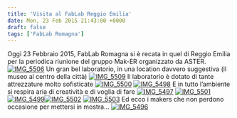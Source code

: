 ```yaml
---
title: 'Visita al FabLab Reggio Emilia'
date: Mon, 23 Feb 2015 21:43:00 +0000
draft: false
tags: ['FabLab Romagna']
---
```


Oggi  23 Febbraio 2015,  FabLab Romagna si è recata in quel di Reggio Emilia per la periodica riunione del gruppo Mak-ER organizzato da ASTER. [![IMG_5506](http://fablabromagna.org/blog/wp-content/uploads/2015/02/IMG_5506_thumb.jpg "IMG_5506")](http://fablabromagna.org/blog/wp-content/uploads/2015/02/IMG_5506.jpg)    Un gran bel laboratorio, in una location davvero suggestiva (il museo al centro della città) [![IMG_5509](http://fablabromagna.org/blog/wp-content/uploads/2015/02/IMG_5509_thumb.jpg "IMG_5509")](http://fablabromagna.org/blog/wp-content/uploads/2015/02/IMG_5509.jpg)    Il laboratorio è dotato di tante attrezzature molto sofisticate [![IMG_5500](http://fablabromagna.org/blog/wp-content/uploads/2015/02/IMG_5500_thumb.jpg "IMG_5500")](http://fablabromagna.org/blog/wp-content/uploads/2015/02/IMG_5500.jpg) [![IMG_5498](http://fablabromagna.org/blog/wp-content/uploads/2015/02/IMG_5498_thumb.jpg "IMG_5498")](http://fablabromagna.org/blog/wp-content/uploads/2015/02/IMG_5498.jpg)    E in tutto l’ambiente si respira aria di creatività e di voglia di fare [![IMG_5497](http://fablabromagna.org/blog/wp-content/uploads/2015/02/IMG_5497_thumb.jpg "IMG_5497")](http://fablabromagna.org/blog/wp-content/uploads/2015/02/IMG_5497.jpg) [![IMG_5501](http://fablabromagna.org/blog/wp-content/uploads/2015/02/IMG_5501_thumb.jpg "IMG_5501")](http://fablabromagna.org/blog/wp-content/uploads/2015/02/IMG_5501.jpg) [![IMG_5499](http://fablabromagna.org/blog/wp-content/uploads/2015/02/IMG_5499_thumb.jpg "IMG_5499")](http://fablabromagna.org/blog/wp-content/uploads/2015/02/IMG_5499.jpg)[![IMG_5502](http://fablabromagna.org/blog/wp-content/uploads/2015/02/IMG_5502_thumb.jpg "IMG_5502")](http://fablabromagna.org/blog/wp-content/uploads/2015/02/IMG_5502.jpg) [![IMG_5503](http://fablabromagna.org/blog/wp-content/uploads/2015/02/IMG_5503_thumb.jpg "IMG_5503")](http://fablabromagna.org/blog/wp-content/uploads/2015/02/IMG_5503.jpg)    Ed ecco i makers che non perdono occasione per mettersi in mostra… [![IMG_5496](http://fablabromagna.org/blog/wp-content/uploads/2015/02/IMG_5496_thumb.jpg "IMG_5496")](http://fablabromagna.org/blog/wp-content/uploads/2015/02/IMG_5496.jpg)